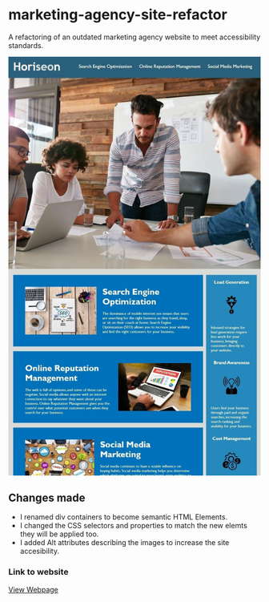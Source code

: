 # marketing-agency-site-refactor
A refactoring of an outdated marketing agency website to meet accessibility standards.


![Screenshot](screenshot.jpeg)

## Changes made
- I renamed div containers to become semantic HTML Elements.
- I changed the CSS selectors and properties to match the new elemts they will be applied too.
- I added Alt attributes describing the images to increase the site accesibility. 

### Link to website
[View Webpage](https://mariop578.github.io/marketing-agency-site-refactor/)
